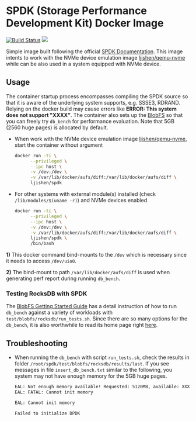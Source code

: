 # SPDK (Storage Performance Development Kit) Docker Image

[![Build Status](https://travis-ci.org/ljishen/nvme-env.svg?branch=master)](https://travis-ci.org/ljishen/nvme-env)
[![](https://images.microbadger.com/badges/image/ljishen/spdk.svg)](http://microbadger.com/images/ljishen/spdk)

Simple image built following the official [SPDK Documentation](https://github.com/spdk/spdk). This image intents to work with the NVMe device emulation image [ljishen/qemu-nvme](https://github.com/ljishen/nvme-env/tree/master/docker/qemu-nvme) while can be also used in a system equipped with NVMe device.


## Usage

The container startup process encompasses compiling the SPDK source so that it is aware of the underlying system supports, e.g. SSSE3, RDRAND. Relying on the docker build may cause errors like **ERROR: This system does not support "XXXX"**. The container also sets up the [BlobFS](http://www.spdk.io/doc/blobfs.html) so that you can freely try `db_bench` for performance evaluation. Note that 5GB (2560 huge pages) is allocated by default.

* When work with the NVMe device emulation image [ljishen/qemu-nvme](https://github.com/ljishen/nvme-env/tree/master/docker/qemu-nvme), start the container without argument
  ```bash
  docker run -ti \
        --privileged \
        --ipc host \
        -v /dev:/dev \
        -v /var/lib/docker/aufs/diff:/var/lib/docker/aufs/diff \
        ljishen/spdk
  ```

* For other systems with external module(s) installed (check `/lib/modules/$(uname -r)`) and NVMe devices enabled
  ```bash
  docker run -ti \
        --privileged \
        --ipc host \
        -v /dev:/dev \
        -v /var/lib/docker/aufs/diff:/var/lib/docker/aufs/diff \
        ljishen/spdk \
        /bin/bash
  ```

**1)** This docker command bind-mounts to the `/dev` which is necessary since it needs to access `/dev/uio0`.
<!---
Here is the error message if we don't bind-mounts to /dev

```bash
EAL: Cannot open /dev/uio0: No such file or directory
EAL: Requested device 0000:00:04.0 cannot be used
mkfs.c:  77:spdk_mkfs_run: *ERROR*: bdev Nvme0n1 not found
```
-->

**2)** The bind-mount to path `/var/lib/docker/aufs/diff` is used when generating perf report during running `db_bench`.
<!---
Here is the error message if we don't bind-mounts to /var/lib/docker/aufs/diff

```bash
Generating perf report for insert test phase...Failed to open /var/lib/docker/aufs/diff/d82991ccac9a6a30672470d40fdd864a8147ee4dc2e9bbef27057c05315c5775/lib/x86_64-linux-gnu/ld-2.23.so, continuing without symbols
Failed to open /var/lib/docker/aufs/diff/4f877e8daca1d319bec46bfc85dea20d9fa25182ffc8345479a70b84aea0d2eb/root/rocksdb/db_bench, continuing without symbols
Failed to open /var/lib/docker/aufs/diff/d82991ccac9a6a30672470d40fdd864a8147ee4dc2e9bbef27057c05315c5775/lib/x86_64-linux-gnu/libpthread-2.23.so, continuing without symbols
Failed to open /var/lib/docker/aufs/diff/d82991ccac9a6a30672470d40fdd864a8147ee4dc2e9bbef27057c05315c5775/lib/x86_64-linux-gnu/libc-2.23.so, continuing without symbols
Failed to open /var/lib/docker/aufs/diff/72db9e97d30e822bb272b33655f06878fa53f7acd8852cd187c9f39306130f2f/usr/lib/x86_64-linux-gnu/libstdc++.so.6.0.21, continuing without symbols
Failed to open /var/lib/docker/aufs/diff/d82991ccac9a6a30672470d40fdd864a8147ee4dc2e9bbef27057c05315c5775/lib/x86_64-linux-gnu/libm-2.23.so, continuing without symbols
done.
```
-->

### Testing RocksDB with SPDK

The [BlobFS Getting Started Guide](http://www.spdk.io/doc/blobfs.html) has a detail instruction of how to run `db_bench` against a variety of workloads with `test/blobfs/rocksdb/run_tests.sh`. Since there are so many options for the `db_bench`, it is also worthwhile to read its home page right [here](https://github.com/facebook/rocksdb/wiki/Benchmarking-tools#db_bench).


## Troubleshooting

* When running the `db_bench` with script `run_tests.sh`, check the results in folder `/root/spdk/test/blobfs/rocksdb/results/last`. If you see messages in file `insert_db_bench.txt` similar to the following, you system may not have enough memory for the 5GB huge pages.
  ```bash
  EAL: Not enough memory available! Requested: 5120MB, available: XXXXMB
  EAL: FATAL: Cannot init memory

  EAL: Cannot init memory

  Failed to initialize DPDK
  ```

